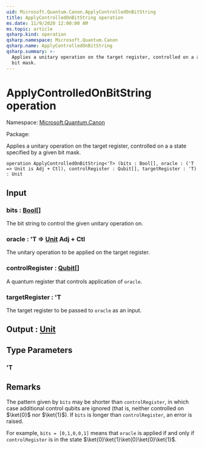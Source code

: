 ```yaml
---
uid: Microsoft.Quantum.Canon.ApplyControlledOnBitString
title: ApplyControlledOnBitString operation
ms.date: 11/9/2020 12:00:00 AM
ms.topic: article
qsharp.kind: operation
qsharp.namespace: Microsoft.Quantum.Canon
qsharp.name: ApplyControlledOnBitString
qsharp.summary: >-
  Applies a unitary operation on the target register, controlled on a a state specified by a given
  bit mask.
---
```


# ApplyControlledOnBitString operation

Namespace: [Microsoft.Quantum.Canon](xref:Microsoft.Quantum.Canon)

Package: [](https://nuget.org/packages/)


Applies a unitary operation on the target register, controlled on a a state specified by a givenbit mask.

```qsharp
operation ApplyControlledOnBitString<'T> (bits : Bool[], oracle : ('T => Unit is Adj + Ctl), controlRegister : Qubit[], targetRegister : 'T) : Unit
```


## Input

### bits : [Bool](xref:microsoft.quantum.lang-ref.bool)[]

The bit string to control the given unitary operation on.


### oracle : 'T => [Unit](xref:microsoft.quantum.lang-ref.unit) Adj + Ctl

The unitary operation to be applied on the target register.


### controlRegister : [Qubit](xref:microsoft.quantum.lang-ref.qubit)[]

A quantum register that controls application of `oracle`.


### targetRegister : 'T

The target register to be passed to `oracle` as an input.



## Output : [Unit](xref:microsoft.quantum.lang-ref.unit)



## Type Parameters

### 'T



## Remarks

The pattern given by `bits` may be shorter than `controlRegister`,in which case additional control qubits are ignored (that is, neithercontrolled on $\ket{0}$ nor $\ket{1}$).If `bits` is longer than `controlRegister`, an error is raised.For example, `bits = [0,1,0,0,1]` means that `oracle` is applied if and only if `controlRegister`is in the state $\ket{0}\ket{1}\ket{0}\ket{0}\ket{1}$.